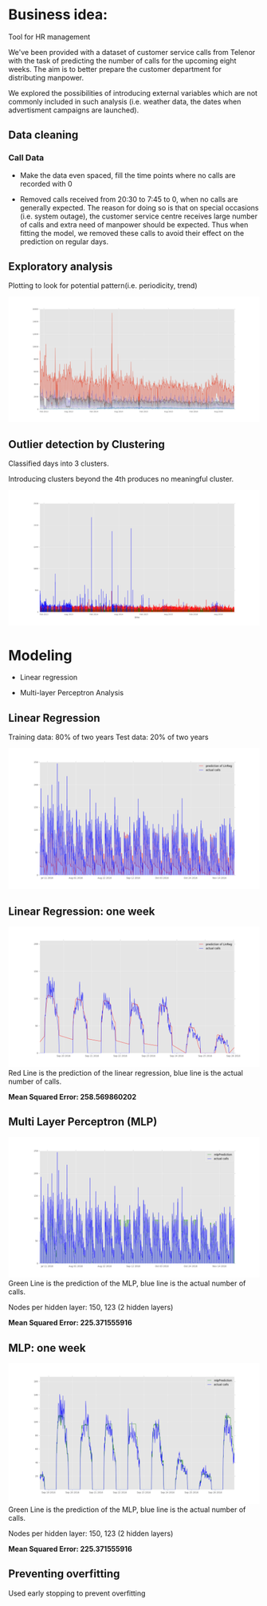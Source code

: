 <!-- background: #fff -->
<!-- color: #000 -->
<!-- font: frutiger -->

# Business idea:
Tool for HR management

We've been provided with a dataset of customer service calls from Telenor with the task of predicting the number of calls for the upcoming eight weeks. The aim is to better prepare the customer department for distributing manpower.

We explored the possibilities of introducing external variables which are not commonly included in such analysis (i.e. weather data, the dates when advertisment campaigns are launched).

## Data cleaning
### Call Data
* Make the data even spaced, fill the time points where no calls are recorded with 0

* Removed calls received from 20:30 to 7:45 to 0, when no calls are generally expected. The reason for doing so is that on special occasions (i.e. system outage), the customer service centre receives large number of calls and extra need of manpower should be expected. Thus when fitting the model, we removed these calls to avoid their effect on the prediction on regular days.

## Exploratory analysis

Plotting to look for potential pattern(i.e. periodicity, trend)

![alt text](https://github.com/Fransisnk/STK-INF-CC/blob/master/plots/totplot.png "Number of Calls of 4 Types")


## Outlier detection by Clustering

Classified days into 3 clusters. 

Introducing clusters beyond the 4th produces no meaningful cluster.

![alt text](https://github.com/Fransisnk/STK-INF-CC/blob/master/plots/clustertot.png "Calls in 3 Clusters")


# Modeling

* Linear regression

* Multi-layer Perceptron Analysis

## Linear Regression
Training data:  80% of two years
Test data:      20% of two years

![alt text](https://github.com/Fransisnk/STK-INF-CC/blob/master/plots/linRegOverview.png "Overview over the test data of linear regression")

## Linear Regression: one week
![alt text](https://github.com/Fransisnk/STK-INF-CC/blob/master/plots/linRegZoom.png "One week of linear regression")
Red Line is the prediction of the linear regression, blue line is the actual number of calls.

**Mean Squared Error:  258.569860202**

## Multi Layer Perceptron (MLP)
![alt text](https://github.com/Fransisnk/STK-INF-CC/blob/master/plots/MLPOverview.png "Overview over the MLP")
Green Line is the prediction of the MLP, blue line is the actual number of calls.

Nodes per hidden layer: 150, 123 (2 hidden layers)

**Mean Squared Error:  225.371555916**

## MLP: one week
![alt text](https://github.com/Fransisnk/STK-INF-CC/blob/master/plots/MLPZoom.png "One week of MLP")
Green Line is the prediction of the MLP, blue line is the actual number of calls.

Nodes per hidden layer: 150, 123 (2 hidden layers)

**Mean Squared Error:  225.371555916**

## Preventing overfitting

Used early stopping to prevent overfitting

